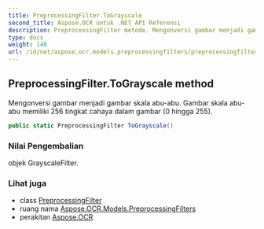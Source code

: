 ```yaml
---
title: PreprocessingFilter.ToGrayscale
second_title: Aspose.OCR untuk .NET API Referensi
description: PreprocessingFilter metode. Mengonversi gambar menjadi gambar skala abuabu. Gambar skala abuabu memiliki 256 tingkat cahaya dalam gambar 0 hingga 255.
type: docs
weight: 140
url: /id/net/aspose.ocr.models.preprocessingfilters/preprocessingfilter/tograyscale/
---
```

## PreprocessingFilter.ToGrayscale method

Mengonversi gambar menjadi gambar skala abu-abu. Gambar skala abu-abu memiliki 256 tingkat cahaya dalam gambar (0 hingga 255).

```csharp
public static PreprocessingFilter ToGrayscale()
```

### Nilai Pengembalian

objek GrayscaleFilter.

### Lihat juga

* class [PreprocessingFilter](../)
* ruang nama [Aspose.OCR.Models.PreprocessingFilters](../../preprocessingfilter/)
* perakitan [Aspose.OCR](../../../)


